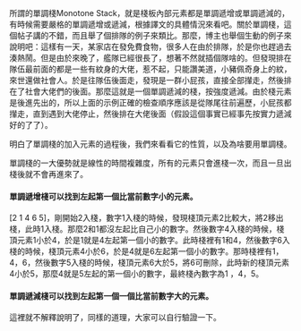 所謂的單調棧Monotone Stack，就是棧板內部元素都是單調遞增或單調遞減的，有時候需要嚴格的單調遞增或遞減，根據譯文的具體情況來看吧。關於單調棧，這個帖子講的不錯，而且舉了個排隊的例子來類比。那麼，博主也舉個生動的例子來說明吧：這樣有一天，某家店在發免費食物，很多人在由於排隊，於是你也趕過去湊熱鬧。但是由於來晚了，艦隊已經很長了，想著不然就插個隊啥的。但發現排在隊伍最前面的都是一些有紋身的大佬，惹不起，只能讚美道，小豬佩奇身上的紋，來世還做社會人。於是往隊伍後面走，發現是一群小屁孩，直接全部攆走，然後排在了社會大佬們的後面。那麼這就是一個單調遞減的棧，按強度遞減。由於棧元素是後進先出的，所以上面的示例正確的檢查順序應該是從隊尾往前遍歷，小屁孩都攆走，直到遇到大佬停止，然後排在大佬後面（假設這個事實已經事先按實力遞減好的了了）。

明白了單調棧的加入元素的過程後，我們來看看它的性質，以及為啥要用單調棧。

單調棧的一大優勢就是線性的時間複雜度，所有的元素只會進棧一次，而且一旦出棧後就不會再進來了。


#### 單調遞增棧可以找到左起第一個比當前數字小的元素。
[2 1 4 6 5]，剛開始2入棧，數字1入棧的時候，發現棧頂元素2比較大，將2移出棧，此時1入棧。那麼2和1都沒左起比自己小的數字。然後數字4入棧的時候，棧頂元素1小於4，於是1就是4左起第一個小的數字。此時棧裡有1和4，然後數字6入棧的時候，棧頂元素4小於6，於是4就是6左起第一個小的數字。那時棧裡有1，4，6，然後數字5入棧的時候，棧頂元素6大於5，將6可刪除，此時新的棧頂元素4小於5，那麼4就是5左起的第一個小的數字，最終棧內數字為1 ，4，5。

#### 單調遞減棧可以找到左起第一個一個比當前數字大的元素。
這裡就不解釋說明了，同樣的道理，大家可以自行驗證一下。
